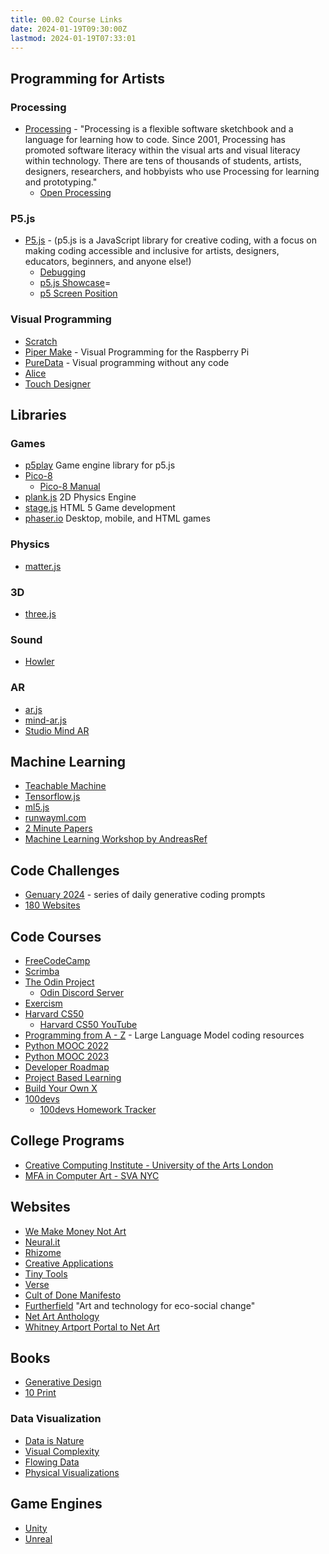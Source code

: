 ```yaml
---
title: 00.02 Course Links
date: 2024-01-19T09:30:00Z
lastmod: 2024-01-19T07:33:01
---
```


## Programming for Artists

### Processing

- [Processing](https://processing.org/) - "Processing is a flexible software sketchbook and a language for learning how to code. Since 2001, Processing has promoted software literacy within the visual arts and visual literacy within technology. There are tens of thousands of students, artists, designers, researchers, and hobbyists who use Processing for learning and prototyping."
  - [Open Processing](https://openprocessing.org/)

### P5.js

- [P5.js](https://p5js.org/) - (p5.js is a JavaScript library for creative coding, with a focus on making coding accessible and inclusive for artists, designers, educators, beginners, and anyone else!)
  - [Debugging](https://p5js.org/learn/debugging.html)
  - [p5.js Showcase](https://showcase.p5js.org/#/2022-All)=
  - [p5 Screen Position](https://github.com/bohnacker/p5js-screenPosition)

### Visual Programming

- [Scratch](https://scratch.mit.edu/)
- [Piper Make](https://make.playpiper.com/) - Visual Programming for the Raspberry Pi
- [PureData](https://puredata.info/) - Visual programming without any code
- [Alice](http://www.alice.org/)
- [Touch Designer](https://derivative.ca/)

## Libraries

### Games

- [p5play](https://p5play.org/index.html) Game engine library for p5.js
- [Pico-8](https://www.lexaloffle.com/pico-8.php)
  - [Pico-8 Manual](https://www.lexaloffle.com/dl/docs/pico-8_manual.html)
- [plank.js](https://piqnt.com/planck.js) 2D Physics Engine
- [stage.js](https://piqnt.com/stage.js) HTML 5 Game development
- [phaser.io](https://phaser.io/) Desktop, mobile, and HTML games

### Physics

- [matter.js](https://brm.io/matter-js/)

### 3D

- [three.js](https://threejs.org/)

### Sound

- [Howler](https://howlerjs.com/)

### AR

- [ar.js](https://github.com/AR-js-org/AR.js)
- [mind-ar.js](https://github.com/hiukim/mind-ar-js)
- [Studio Mind AR](https://studio.mindar.org/)

## Machine Learning

- [Teachable Machine](https://teachablemachine.withgoogle.com/)
- [Tensorflow.js](https://www.tensorflow.org/js/)
- [ml5.js](https://ml5js.org/)
- [runwayml.com](https://runwayml.com/)
- [2 Minute Papers](https://www.youtube.com/channel/UCbfYPyITQ-7l4upoX8nvctg)
- [Machine Learning Workshop by AndreasRef](https://andreasref.github.io/ml/)

## Code Challenges

- [Genuary 2024](https://genuary.art/) - series of daily generative coding prompts
- [180 Websites](https://jenniferdewalt.com/)

## Code Courses

- [FreeCodeCamp](https://www.freecodecamp.org/)
- [Scrimba](https://scrimba.com/)
- [The Odin Project](https://www.theodinproject.com/)
  - [Odin Discord Server](https://discord.com/invite/fbFCkYabZB)
- [Exercism](https://exercism.org/)
- [Harvard CS50](https://cs50.harvard.edu/x/2022/)
  - [Harvard CS50 YouTube](https://www.youtube.com/watch?v=8mAITcNt710)
- [Programming from A - Z](https://github.com/Programming-from-A-to-Z/A2Z-F23/tree/main/07-transformers) - Large Language Model coding resources
- [Python MOOC 2022](https://programming-22.mooc.fi/)
- [Python MOOC 2023](https://programming-23.mooc.fi/)
- [Developer Roadmap](https://roadmap.sh/)
- [Project Based Learning](https://github.com/practical-tutorials/project-based-learning)
- [Build Your Own X](https://github.com/codecrafters-io/build-your-own-x)
- [100devs](https://100devs.org/about/)
  - [100devs Homework Tracker](https://labrocadabro.github.io/100devs-hw-tracker/)

## College Programs

- [Creative Computing Institute - University of the Arts London](https://www.arts.ac.uk/creative-computing-institute)
- [MFA in Computer Art - SVA NYC](https://sva.edu/academics/graduate/mfa-computer-arts)

## Websites

- [We Make Money Not Art](https://we-make-money-not-art.com/)
- [Neural.it](https://neural.it/)
- [Rhizome](https://rhizome.org/)
- [Creative Applications](https://www.creativeapplications.net/)
- [Tiny Tools](https://tinytools.directory/)
- [Verse](https://verse.works/)
- [Cult of Done Manifesto](https://medium.com/@bre/the-cult-of-done-manifesto-724ca1c2ff13)
- [Furtherfield](https://www.furtherfield.org/) "Art and technology for eco-social change"
- [Net Art Anthology](https://anthology.rhizome.org/)
- [Whitney Artport Portal to Net Art](https://artport.whitney.org/v2/gatepages/index.shtml)

## Books

- [Generative Design](http://www.generative-gestaltung.de/2/)
- [10 Print](https://10print.org/)

### Data Visualization

- [Data is Nature](https://www.dataisnature.com/)
- [Visual Complexity](http://www.visualcomplexity.com/vc/)
- [Flowing Data](https://flowingdata.com/)
- [Physical Visualizations](http://dataphys.org/list/)

## Game Engines

- [Unity](https://unity.com/)
- [Unreal](https://www.unrealengine.com/en-US/)
